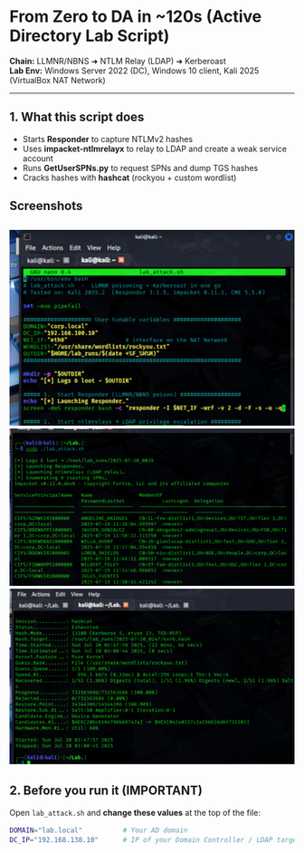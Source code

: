 # From Zero to DA in ~120s (Active Directory Lab Script)

**Chain:** LLMNR/NBNS ➜ NTLM Relay (LDAP) ➜ Kerberoast  
**Lab Env:** Windows Server 2022 (DC), Windows 10 client, Kali 2025 (VirtualBox NAT Network)

---

## 1. What this script does

- Starts **Responder** to capture NTLMv2 hashes  
- Uses **impacket-ntlmrelayx** to relay to LDAP and create a weak service account  
- Runs **GetUserSPNs.py** to request SPNs and dump TGS hashes  
- Cracks hashes with **hashcat** (rockyou + custom wordlist)
## Screenshots

![Vars](screens/01_vars.png)
![Chain running](screens/02_chain_running.png)
![Hashcat](screens/03_hashcat.png)
---

## 2. Before you run it (IMPORTANT)

Open `lab_attack.sh` and **change these values** at the top of the file:

```bash
DOMAIN="lab.local"          # Your AD domain
DC_IP="192.168.138.10"      # IP of your Domain Controller / LDAP target
